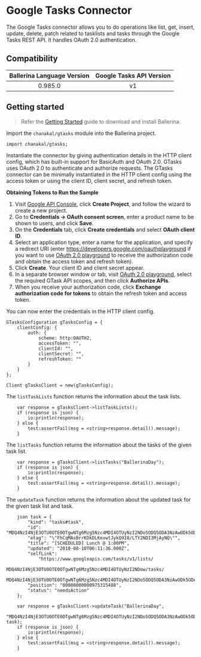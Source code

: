 # Google Tasks Connector

The Google Tasks connector allows you to do operations like list, get, insert, update, delete, patch related to
tasklists and tasks through the Google Tasks REST API. It handles OAuth 2.0 authentication.

## Compatibility

| Ballerina Language Version  | Google Tasks API Version |
|:---------------------------:|:------------------------:|
| 0.985.0                     | v1                       |

## Getting started

> Refer the [Getting Started](https://ballerina.io/learn/getting-started/) guide to download and install Ballerina.

Import the `chanakal/gtasks` module into the Ballerina project.
```ballerina
import chanakal/gtasks;
```
Instantiate the connector by giving authentication details in the HTTP client config, which has built-in support for
BasicAuth and OAuth 2.0. GTasks uses OAuth 2.0 to authenticate and authorize requests. The GTasks connector can be
minimally instantiated in the HTTP client config using the access token or using the client ID, client secret,
and refresh token.

**Obtaining Tokens to Run the Sample**

1. Visit [Google API Console](https://console.developers.google.com), click **Create Project**, and follow the wizard
to create a new project.
2. Go to **Credentials -> OAuth consent screen**, enter a product name to be shown to users, and click **Save**.
3. On the **Credentials** tab, click **Create credentials** and select **OAuth client ID**.
4. Select an application type, enter a name for the application, and specify a redirect URI
(enter https://developers.google.com/oauthplayground if you want to use
[OAuth 2.0 playground](https://developers.google.com/oauthplayground)
to receive the authorization code and obtain the access token and refresh token).
5. Click **Create**. Your client ID and client secret appear.
6. In a separate browser window or tab, visit [OAuth 2.0 playground](https://developers.google.com/oauthplayground),
select the required GTask API scopes, and then click **Authorize APIs**.
7. When you receive your authorization code, click **Exchange authorization code for tokens** to obtain the refresh token
and access token.

You can now enter the credentials in the HTTP client config.
```ballerina
GTasksConfiguration gTasksConfig = {
    clientConfig: {
        auth: {
            scheme: http:OAUTH2,
            accessToken: "",
            clientId: "",
            clientSecret: "",
            refreshToken: ""
        }
    }
};

Client gTasksClient = new(gTasksConfig);
```

The `listTaskLists` function returns the information about the task lists.
```ballerina
    var response = gTasksClient->listTaskLists();
    if (response is json) {
        io:println(response);
    } else {
        test:assertFail(msg = <string>response.detail().message);
    }
```

The `listTasks` function returns the information about the tasks of the given task list.
```ballerina
    var response = gTasksClient->listTasks("BallerinaDay");
    if (response is json) {
        io:println(response);
    } else {
        test:assertFail(msg = <string>response.detail().message);
    }
```

The `updateTask` function returns the information about the updated task for the given task list and task.
```ballerina
    json task = {
        "kind": "tasks#task",
        "id": "MDQ4NzI4NjE3OTU0OTE0OTgwNTg6Mzg5Nzc4MDI4OTUyNzI2NDo5ODQ5ODA3NzAwODk5ODA1",
        "etag": "\"FhCqMAsBrrKDkDLKevwtJykQ9I8/LTY2NDI3MjAyNQ\"",
        "title": "[SCHEDULED] Lunch @ 1:00PM",
        "updated": "2018-08-10T06:11:36.000Z",
        "selfLink":
            "https://www.googleapis.com/tasks/v1/lists/
            MDQ4NzI4NjE3OTU0OTE0OTgwNTg6Mzg5Nzc4MDI4OTUyNzI2NDow/tasks/
            MDQ4NzI4NjE3OTU0OTE0OTgwNTg6Mzg5Nzc4MDI4OTUyNzI2NDo5ODQ5ODA3NzAwODk5ODA1",
        "position": "00000000000975315488",
        "status": "needsAction"
    };

    var response = gTasksClient->updateTask("BallerinaDay",
        "MDQ4NzI4NjE3OTU0OTE0OTgwNTg6Mzg5Nzc4MDI4OTUyNzI2NDo5ODQ5ODA3NzAwODk5ODA1", task);
    if (response is json) {
        io:println(response);
    } else {
        test:assertFail(msg = <string>response.detail().message);
    }
```